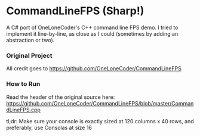 # CommandLineFPS (Sharp!)
A C# port of OneLoneCoder's C++ command line FPS demo. I tried to implement it line-by-line, as close as I could (sometimes by adding an abstraction or two).

### Original Project
All credit goes to
https://github.com/OneLoneCoder/CommandLineFPS

### How to Run
Read the header of the original source here: https://github.com/OneLoneCoder/CommandLineFPS/blob/master/CommandLineFPS.cpp

tl;dr: Make sure your console is exactly sized at 120 columns x 40 rows, and preferably, use Consolas at size 16
